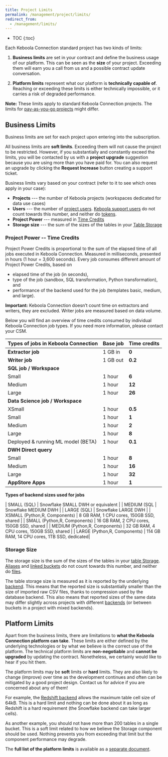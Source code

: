 ```yaml
---
title: Project Limits
permalink: /management/project/limits/
redirect_from:
  - /management/limits/
---
```


* TOC
{:toc}

Each Keboola Connection standard project has two kinds of limits:  

1. **Business limits** are set in your contract and define the business usage of our platform. 
This can be seen as the **size** of your project. Exceeding them will earn you a call from us 
and a possible contract update conversation. 

2. **Platform limits** represent what our platform is **technically capable of**. Reaching or exceeding 
these limits is either technically impossible, or it carries a risk of degraded performance.

**Note:** These limits apply to standard Keboola Connection projects. The limits for [pay-as-you-go projects](/management/payg-project/) might differ.

## Business Limits

Business limits are set for each project upon entering into the subscription. 

All business limits are **soft limits**. Exceeding them will not cause the project to be restricted. 
However, if you substantially and constantly exceed the limits, you will be contacted by us with a **project 
upgrade** suggestion because you are using more than you have paid for. 
You can also request an upgrade by clicking the **Request Increase** button creating a support ticket. 

Business limits vary based on your contract (refer to it to see which ones apply in your case):

- **Projects** --- the number of Keboola projects (workspaces dedicated for data use cases)
- **Users** --- the number of [project users](/management/project/users).
[Keboola support users](/management/support/#keboola-support-users) do not count towards this number, 
and neither do [tokens](/management/project/tokens). 
- **Project Power** --- measured in [Time Credits](#project-power---time-credits)
- **Storage size** --- the sum of the sizes of the tables in your [Table Storage](/storage)

### Project Power -- Time Credits

Project Power Credits is proportional to the sum of the elapsed time of all jobs executed in Keboola Connection. 
Measured in milliseconds, presented in hours (1 hour = 3,600 seconds). Every job consumes different amount of Project Power Credits,
based on 

- elapsed time of the job (in seconds), 
- type of the job (sandbox, SQL transformation, Python transformation), and 
- performance of the backend used for the job (templates basic, medium, and large).

**Important:** Keboola Connection doesn’t count time on extractors and writers, they are excluded. 
Writer jobs are measured based on data volume.

Below you will find an overview of time credits consumed by individual Keboola Connection job types. 
If you need more information, please contact your CSM.

| Types of jobs in Keboola Connection   | Base job                | Time credits          |
|---------------------------------------|-------------------------|-----------------------|
| **Extractor job**                     | 1 GB in                 | **0**                 |
| **Writer job**                        | 1 GB out                | **0.2**               |  
| **SQL job / Workspace**               |                         |                       |
| Small                                 | 1 hour                  | **6**                 |
| Medium                                | 1 hour                  | **12**                |
| Large                                 | 1 hour                  | **26**                |
| **Data Science job / Workspace**      |                         |                       |
| XSmall                                | 1 hour                  | **0.5**               |
| Small                                 | 1 hour                  | **1**                 |
| Medium                                | 1 hour                  | **2**                 |
| Large                                 | 1 hour                  | **8**                 |
| Deployed & running ML model (BETA)    | 1 hour                  | **0.1**               |
| **DWH Direct query**                  |                         |                       |
| Small                                 | 1 hour                  | **8**                 |
| Medium                                | 1 hour                  | **16**                |
| Large                                 | 1 hour                  | **32**                |
| **AppStore Apps**                     | 1 hour                  | **1**                 |

**Types of backend sizes used for jobs**

| SMALL (SQL)                           | Snowflake SMALL DWH or equivalent               |
| MEDIUM (SQL                           | Snowflake MEDIUM DWH                            |
| LARGE (SQL)                           | Snowflake LARGE DWH                             |
| XSMALL (Python,R, Components)         | 8 GB RAM, 1 CPU cores, 150GB SSD, shared        |
| SMALL (Python,R, Components)          | 16 GB RAM, 2 CPU cores, 150GB SSD, shared       |
| MEDIUM (Python,R, Components)         | 32 GB RAM, 4 CPU cores, 150GB SSD, shared       |
| LARGE (Python,R, Components)          | 114 GB RAM, 14 CPU cores, 1TB SSD, dedicated|

### Storage Size
The storage size is the sum of the sizes of the tables in your [table Storage](/storage/). 
[Aliases](/storage/tables/#aliases) and [linked buckets](/catalog/) do 
not count towards this number, and neither do [files](/storage/files/).

The table storage size is measured as it is reported by the underlying [backend](/storage/#backend-properties). 
This means that the reported size is substantially smaller than the size of imported raw CSV files, thanks to 
compression used by the database backend. This also means that reported sizes of the same data may differ slightly 
across projects with different [backends](/storage/#backend-properties) (or between buckets in a project
with mixed backends).

## Platform Limits
Apart from the business limits, there are limitations to **what the Keboola Connection platform can take**. These limits 
are either defined by the underlying technologies or by what we believe is the correct use of the platform. 
The technical platform limits are **non-negotiable** and **cannot be upgraded** by updating the contract. 
Nonetheless, we certainly would like to hear if you hit them. 

The platform limits may be **soft** limits or **hard** limits. They are also likely to change (improve) over time as the 
development continues and often can be mitigated by a good project design. Contact us for advice if you are 
concerned about any of them!

For example, the [Redshift backend](/storage/#backend-properties) allows the maximum table cell size of 64kB. This
is a hard limit and nothing can be done about it as long as Redshift is a hard requirement (the Snowflake backend 
can take larger cells). 

As another example, you should not have more than 200 tables in a single bucket. This is a soft limit related to
how we believe the Storage component should be used. Nothing prevents you from exceeding that limit but the 
component performance may degrade. 

The **full list of the platform limits** is available as a 
[separate document](https://docs.google.com/a/keboola.com/spreadsheets/d/1SqUE6vS5Nq0MmB6Kdw5DyuPjlbyXJ0zMDoGDU5cOfSI/edit?usp=sharing).
